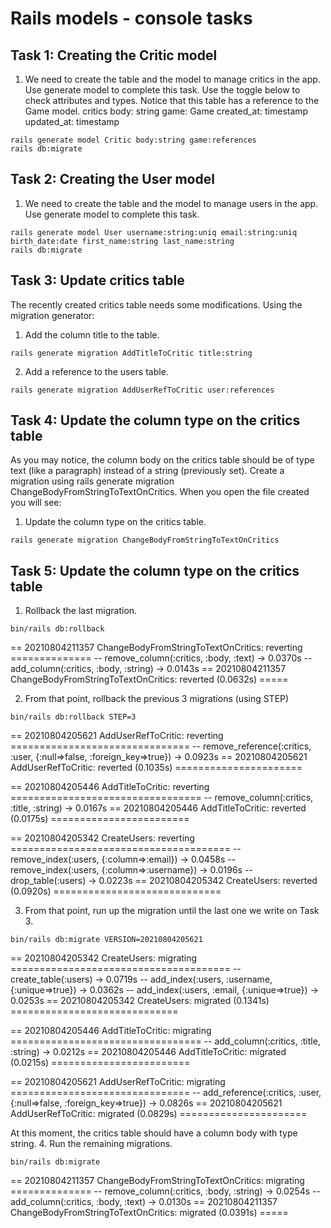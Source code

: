 # Rails models - console tasks

## Task 1: Creating the Critic model

1. We need to create the table and the model to manage critics in the app. Use generate model to complete this task. Use the toggle below to check attributes and types. Notice that this table has a reference to the Game model.
critics
  body: string
  game: Game
  created_at: timestamp
  updated_at: timestamp
```
rails generate model Critic body:string game:references
rails db:migrate
```

## Task 2: Creating the User model

1. We need to create the table and the model to manage users in the app. Use generate model to complete this task.

```
rails generate model User username:string:uniq email:string:uniq birth_date:date first_name:string last_name:string
rails db:migrate
```

## Task 3: Update critics table

The recently created critics table needs some modifications. Using the migration generator:

1. Add the column title to the table.
```
rails generate migration AddTitleToCritic title:string
```
2. Add a reference to the users table.
```
rails generate migration AddUserRefToCritic user:references
```

## Task 4: Update the column type on the critics table

As you may notice, the column body on the critics table should be of type text (like a paragraph)
instead of a string (previously set).
Create a migration using rails generate migration ChangeBodyFromStringToTextOnCritics.
When you open the file created you will see:

1. Update the column type on the critics table.
```
rails generate migration ChangeBodyFromStringToTextOnCritics
```

## Task 5: Update the column type on the critics table

1. Rollback the last migration.
```
bin/rails db:rollback
```
== 20210804211357 ChangeBodyFromStringToTextOnCritics: reverting ==============
-- remove_column(:critics, :body, :text)
   -> 0.0370s
-- add_column(:critics, :body, :string)
   -> 0.0143s
== 20210804211357 ChangeBodyFromStringToTextOnCritics: reverted (0.0632s) =====

2. From that point, rollback the previous 3 migrations (using STEP)
```
bin/rails db:rollback STEP=3
```
== 20210804205621 AddUserRefToCritic: reverting ===============================
-- remove_reference(:critics, :user, {:null=>false, :foreign_key=>true})
   -> 0.0923s
== 20210804205621 AddUserRefToCritic: reverted (0.1035s) ======================

== 20210804205446 AddTitleToCritic: reverting =================================
-- remove_column(:critics, :title, :string)
   -> 0.0167s
== 20210804205446 AddTitleToCritic: reverted (0.0175s) ========================

== 20210804205342 CreateUsers: reverting ======================================
-- remove_index(:users, {:column=>:email})
   -> 0.0458s
-- remove_index(:users, {:column=>:username})
   -> 0.0196s
-- drop_table(:users)
   -> 0.0223s
== 20210804205342 CreateUsers: reverted (0.0920s) =============================

3. From that point, run up the migration until the last one we write on Task 3.
```
bin/rails db:migrate VERSION=20210804205621
```
== 20210804205342 CreateUsers: migrating ======================================
-- create_table(:users)
   -> 0.0719s
-- add_index(:users, :username, {:unique=>true})
   -> 0.0362s
-- add_index(:users, :email, {:unique=>true})
   -> 0.0253s
== 20210804205342 CreateUsers: migrated (0.1341s) =============================

== 20210804205446 AddTitleToCritic: migrating =================================
-- add_column(:critics, :title, :string)
   -> 0.0212s
== 20210804205446 AddTitleToCritic: migrated (0.0215s) ========================

== 20210804205621 AddUserRefToCritic: migrating ===============================
-- add_reference(:critics, :user, {:null=>false, :foreign_key=>true})
   -> 0.0826s
== 20210804205621 AddUserRefToCritic: migrated (0.0829s) ======================

At this moment, the critics table should have a column body with type string.
4. Run the remaining migrations.
```
bin/rails db:migrate
```
== 20210804211357 ChangeBodyFromStringToTextOnCritics: migrating ==============
-- remove_column(:critics, :body, :string)
   -> 0.0254s
-- add_column(:critics, :body, :text)
   -> 0.0130s
== 20210804211357 ChangeBodyFromStringToTextOnCritics: migrated (0.0391s) =====
